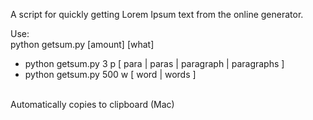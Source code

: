 A script for quickly getting Lorem Ipsum text from the online generator.

Use:<br/>
python getsum.py [amount] [what]<br/>
- python getsum.py 3 p [ para | paras | paragraph | paragraphs ]<br/>
- python getsum.py 500 w [ word | words ]<br/><br/>

Automatically copies to clipboard (Mac)
